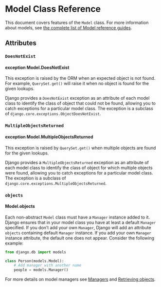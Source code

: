 # Model Class Reference

This document covers features of the `Model` class. For more information about models, see [the complete list of Model reference guides](../).

## Attributes

### `DoesNotExist`

#### exception Model.DoesNotExist

This exception is raised by the ORM when an expected object is not found. For example, `QuerySet.get()` will raise it when no object is found for the given lookups.

Django provides a `DoesNotExist` exception as an attribute of each model class to identify the class of object that could not be found, allowing you to catch exceptions for a particular model class. The exception is a subclass of `django.core.exceptions.ObjectDoesNotExist`.

### `MultipleObjectsReturned`

#### exception Model.MultipleObjectsReturned

This exception is raised by `QuerySet.get()` when multiple objects are found for the given lookups.

Django provides a `MultipleObjectsReturned` exception as an attribute of each model class to identify the class of object for which multiple objects were found, allowing you to catch exceptions for a particular model class. The exception is a subclass of `django.core.exceptions.MultipleObjectsReturned`.

### `objects`

#### Model.objects

Each non-abstract `Model` class must have a `Manager` instance added to it. Django ensures that in your model class you have at least a default `Manager` specified. If you don’t add your own `Manager`, Django will add an attribute `objects` containing default `Manager` instance. If you add your own `Manager` instance attribute, the default one does not appear. Consider the following example:

```python
from django.db import models

class Person(models.Model):
    # Add manager with another name
    people = models.Manager()
```

For more details on model managers see [Managers](../../../topics/db/managers/) and [Retrieving objects](../../../topics/db/queries/#retrieving-objects).